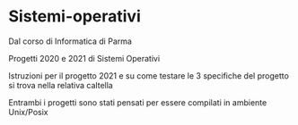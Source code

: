 # Sistemi-operativi
Dal corso di Informatica di Parma 

Progetti 2020 e 2021 di Sistemi Operativi

Istruzioni per il progetto 2021 e su come testare le 3 specifiche del progetto si trova nella relativa caltella

Entrambi i progetti sono stati pensati per essere compilati in ambiente Unix/Posix
